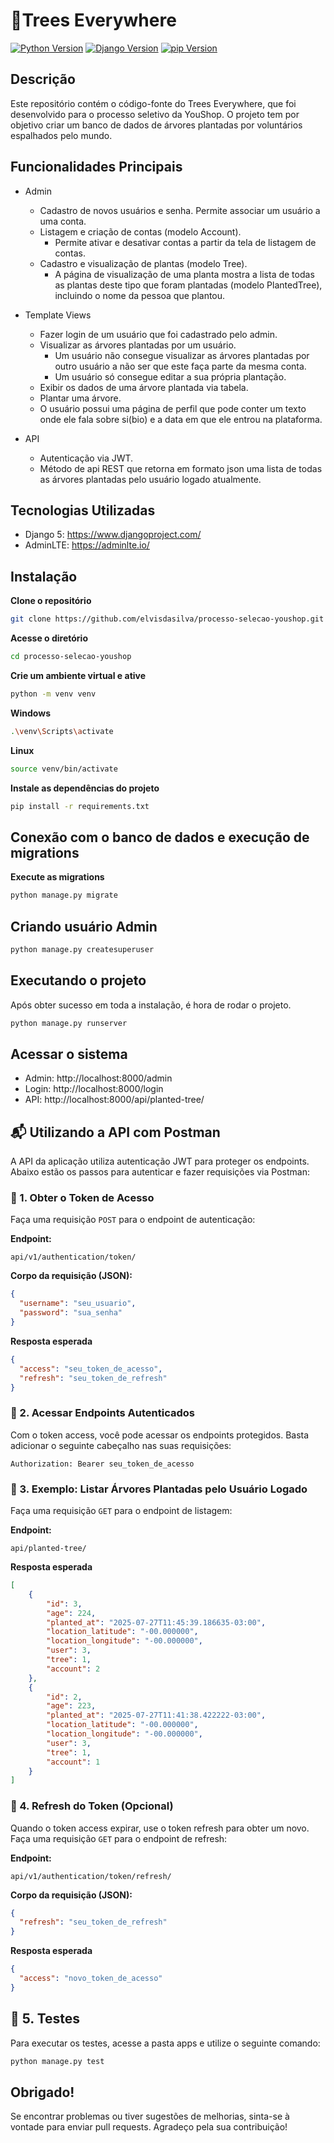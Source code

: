 # 🌲Trees Everywhere
[![Python Version](https://img.shields.io/badge/python-3.12.8-blue.svg)](https://www.python.org/)
[![Django Version](https://img.shields.io/badge/django-5.2.4-blue.svg)](https://www.djangoproject.com/)
[![pip Version](https://img.shields.io/badge/pip-24.3.1-blue.svg)](https://pypi.org/project/pip/)



## Descrição
Este repositório contém o código-fonte do Trees Everywhere, que foi desenvolvido para o processo seletivo da YouShop. O projeto tem por objetivo criar um banco de dados de árvores plantadas por voluntários espalhados pelo mundo.

## Funcionalidades Principais
- Admin
    * Cadastro de novos usuários e senha. Permite associar um usuário a uma conta.
    * Listagem e criação de contas (modelo Account).
        - Permite ativar e desativar contas a partir da tela de listagem de contas.
    * Cadastro e visualização de plantas (modelo Tree).
        - A página de visualização de uma planta mostra a lista de todas as plantas deste tipo que foram plantadas (modelo PlantedTree), incluindo o nome da pessoa que plantou.

- Template Views
    * Fazer login de um usuário que foi cadastrado pelo admin.
    * Visualizar as árvores plantadas por um usuário.
        - Um usuário não consegue visualizar as árvores plantadas por outro usuário a não ser que este faça parte da mesma conta.
        - Um usuário só consegue editar a sua própria plantação.
    * Exibir os dados de uma árvore plantada via tabela.
    * Plantar uma árvore.
    * O usuário possui uma página de perfil que pode conter um texto onde ele fala sobre si(bio) e a data em que ele entrou na plataforma.

- API
    * Autenticação via JWT.
    * Método de api REST que retorna em formato json uma lista de todas as árvores plantadas pelo usuário logado atualmente.

## Tecnologias Utilizadas
- Django 5: https://www.djangoproject.com/
- AdminLTE: https://adminlte.io/


## Instalação

**Clone o repositório**
```bash
git clone https://github.com/elvisdasilva/processo-selecao-youshop.git
```

**Acesse o diretório**
```bash
cd processo-selecao-youshop
```

**Crie um ambiente virtual e ative**
```bash
python -m venv venv
```
**Windows**
```bash
.\venv\Scripts\activate
```
**Linux**
```bash
source venv/bin/activate
```
**Instale as dependências do projeto**
```bash
pip install -r requirements.txt
```

## Conexão com o banco de dados e execução de migrations
**Execute as migrations**
```bash
python manage.py migrate
```

## Criando usuário Admin
```bash
python manage.py createsuperuser
```

## Executando o projeto
Após obter sucesso em toda a instalação, é hora de rodar o projeto.
```bash
python manage.py runserver
```

## Acessar o sistema

- Admin: http://localhost:8000/admin
- Login: http://localhost:8000/login
- API: http://localhost:8000/api/planted-tree/


## 📬 Utilizando a API com Postman

A API da aplicação utiliza autenticação JWT para proteger os endpoints. Abaixo estão os passos para autenticar e fazer requisições via Postman:

### 🔐 1. Obter o Token de Acesso

Faça uma requisição `POST` para o endpoint de autenticação:

**Endpoint:**  
```
api/v1/authentication/token/
```

**Corpo da requisição (JSON):**
```json
{
  "username": "seu_usuario",
  "password": "sua_senha"
}
```

**Resposta esperada**
```json
{
  "access": "seu_token_de_acesso",
  "refresh": "seu_token_de_refresh"
}
```

### 🚪 2. Acessar Endpoints Autenticados
Com o token access, você pode acessar os endpoints protegidos. Basta adicionar o seguinte cabeçalho nas suas requisições:
```Headers
Authorization: Bearer seu_token_de_acesso
```

### 🌱 3. Exemplo: Listar Árvores Plantadas pelo Usuário Logado

Faça uma requisição `GET` para o endpoint de listagem:

**Endpoint:**
```
api/planted-tree/
```

**Resposta esperada**
```json
[
    {
        "id": 3,
        "age": 224,
        "planted_at": "2025-07-27T11:45:39.186635-03:00",
        "location_latitude": "-00.000000",
        "location_longitude": "-00.000000",
        "user": 3,
        "tree": 1,
        "account": 2
    },
    {
        "id": 2,
        "age": 223,
        "planted_at": "2025-07-27T11:41:38.422222-03:00",
        "location_latitude": "-00.000000",
        "location_longitude": "-00.000000",
        "user": 3,
        "tree": 1,
        "account": 1
    }
]
```

### 🔁 4. Refresh do Token (Opcional)
Quando o token access expirar, use o token refresh para obter um novo. Faça uma requisição `GET` para o endpoint de refresh:

**Endpoint:**
```
api/v1/authentication/token/refresh/
```
**Corpo da requisição (JSON):**
```json
{
  "refresh": "seu_token_de_refresh"
}
```

**Resposta esperada**
```json
{
  "access": "novo_token_de_acesso"
}
```

## 🧪 5. Testes

Para executar os testes, acesse a pasta apps e utilize o seguinte comando:

```bash
python manage.py test
```

## Obrigado!
Se encontrar problemas ou tiver sugestões de melhorias, sinta-se à vontade para enviar pull requests. Agradeço pela sua contribuição!

